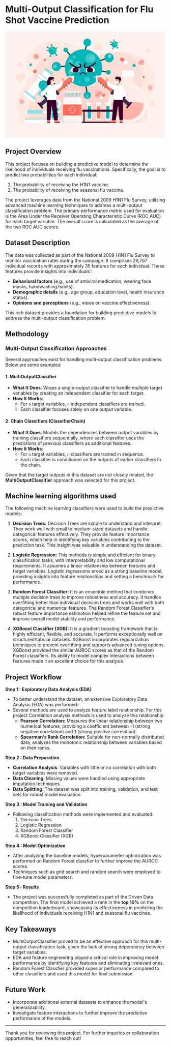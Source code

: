 # Multi-Output Classification for Flu Shot Vaccine Prediction
<img src="Image.jpg" alt="drawing" width="500"/>

## Project Overview
This project focuses on building a predictive model to determine the likelihood of individuals receiving flu vaccinations. Specifically, the goal is to predict two probabilities for each individual:
1. The probability of receiving the H1N1 vaccine.
2. The probability of receiving the seasonal flu vaccine.

The project leverages data from the National 2009 H1N1 Flu Survey, utilizing advanced machine learning techniques to address a multi-output classification problem. The primary performance metric used for evaluation is the Area Under the Receiver Operating Characteristic Curve (ROC AUC) for each target variable. The overall score is calculated as the average of the two ROC AUC scores.

## Dataset Description
The data was collected as part of the National 2009 H1N1 Flu Survey to monitor vaccination rates during the campaign. It comprises 26,707 individual records with approximately 35 features for each individual. These features provide insights into individuals':
- **Behavioral factors** (e.g., use of antiviral medication, wearing face masks, handwashing habits).
- **Demographic details** (e.g., age group, education level, health insurance status).
- **Opinions and perceptions** (e.g., views on vaccine effectiveness).

This rich dataset provides a foundation for building predictive models to address the multi-output classification problem.

## Methodology
### Multi-Output Classification Approaches
Several approaches exist for handling multi-output classification problems. Below are some examples:

#### 1. MultiOutputClassifier
- **What It Does**: Wraps a single-output classifier to handle multiple target variables by creating an independent classifier for each target.
- **How It Works**:
  - For `n` target variables, `n` independent classifiers are trained.
  - Each classifier focuses solely on one output variable.

#### 2. Chain Classifiers (ClassifierChain)
- **What It Does**: Models the dependencies between output variables by training classifiers sequentially, where each classifier uses the predictions of previous classifiers as additional features.
- **How It Works**:
  - For `n` target variables, `n` classifiers are trained in sequence.
  - Each classifier is conditioned on the outputs of earlier classifiers in the chain.

Given that the target outputs in this dataset are not closely related, the **MultiOutputClassifier** approach was selected for this project.

## Machine learning algorithms used
The following machine learning classifiers were used to build the predictive models:
1. **Decision Trees:**
      Decision Trees are simple to understand and interpret. They work well with small to medium-sized datasets and handle categorical features effectively. 
They provide feature importance scores, which help in identifying key variables contributing to the prediction task. This insight was valuable in understanding the dataset.

3. **Logistic Regression:**
   This methods is simple and efficient for binary classification tasks, with interpretability and low computational requirements. It assumes a linear relationship between features and target variables.
Logistic regressions erved as a strong baseline model, providing insights into feature relationships and setting a benchmark for performance.

5. **Random Forest Classifier:**
   It is an ensemble method that combines multiple decision trees to improve robustness and accuracy. It handles overfitting better than individual decision trees and works well with both categorical and numerical features.
The Random Forest Classifier's robust feature importance estimation helped refine the feature set and improve overall model stability and performance.

6. **XGBoost Classifier (XGB):**
   It is a gradient boosting framework that is highly efficient, flexible, and accurate. It performs exceptionally well on structured/tabular datasets. XGBoost incorporates regularization techniques to prevent overfitting and supports advanced tuning options.
  XGBoost provided the similar AUROC scores as that of the Random Forest classifiers. Its ability to model complex interactions between features made it an excellent choice for this analysis.

## Project Workflow
**Step 1 : Exploratory Data Analysis (EDA)**
- To better understand the dataset, an extensive Exploratory Data Analysis (EDA) was performed:
- Several methods are used to analyze feature label relationship. For this project Correlation analysis methods is used to analyze this relationship  
  - **Pearson Correlation:** Measures the linear relationship between two numerical features, providing a coefficient between -1 (strong negative correlation) and 1 (strong positive correlation).
  - **Spearman's Rank Correlation:** Suitable for non-normally distributed data, analyzes the monotonic relationship between variables based on their ranks.

**Step 2 : Data Preparation**
- **Correlation Analysis**: Variables with little or no correlation with both target variables were removed.
- **Data Cleaning**: Missing values were handled using appropriate imputation techniques.
- **Data Splitting**: The dataset was split into training, validation, and test sets for robust model evaluation.

**Step 3 : Model Training and Validation**
- Following classification methods were implemented and evaluated:
  1. Decision Trees
  2. Logistic Regression
  3. Random Forest Classifier
  4. XGBoost Classifier (XGB)

**Step 4 : Model Optimization**
- After analyzing the baseline models, hyperparameter optimization was performed on Random Forest classfier to further improve the AUROC scores.
- Techniques such as grid search and random search were employed to fine-tune model parameters.

**Step 5 : Results**
- The project was successfully completed as part of the Driven Data competition. The final model achieved a rank in the **top 10%** on the competition leaderboard, showcasing its effectiveness in predicting the likelihood of individuals receiving H1N1 and seasonal flu vaccines.

## Key Takeaways
- MultiOutputClassifier proved to be an effective approach for this multi-output classification task, given the lack of strong dependency between target variables.
- EDA and feature engineering played a critical role in improving model performance by identifying key features and eliminating irrelevant ones.
- Random Forest Classfier provided superior performance compared to other classifiers and used this model for final submission.

## Future Work
- Incorporate additional external datasets to enhance the model's generalizability.
- Investigate feature interactions to further improve the predictive performance of the models.

---

Thank you for reviewing this project. For further inquiries or collaboration opportunities, feel free to reach out!

